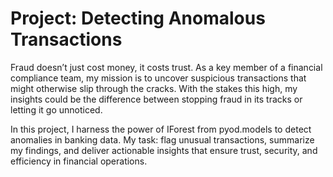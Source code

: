 # Project: Detecting Anomalous Transactions

Fraud doesn’t just cost money, it costs trust. As a key member of a financial compliance team, my mission is to uncover suspicious transactions that might otherwise slip through the cracks. With the stakes this high, my insights could be the difference between stopping fraud in its tracks or letting it go unnoticed.

In this project, I harness the power of IForest from pyod.models to detect anomalies in banking data. My task: flag unusual transactions, summarize my findings, and deliver actionable insights that ensure trust, security, and efficiency in financial operations.
